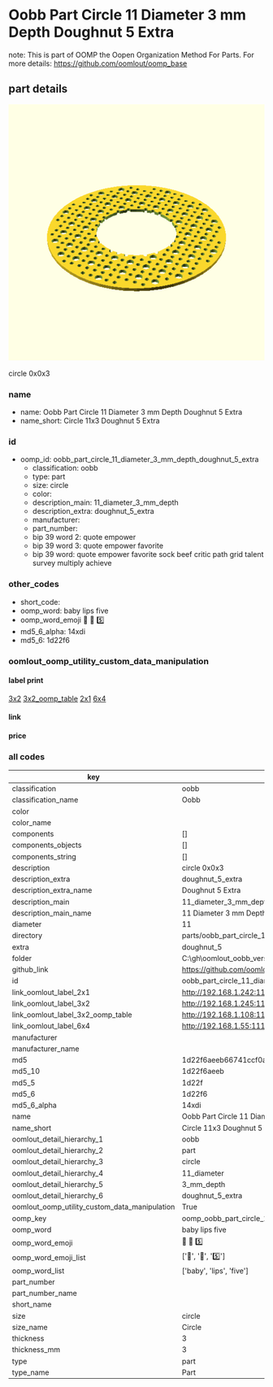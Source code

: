 # Oobb Part Circle 11 Diameter 3 mm Depth Doughnut 5 Extra  

note: This is part of OOMP the Oopen Organization Method For Parts. For more details: https://github.com/oomlout/oomp_base

##  part details
  

[![](3dpr.png)](3dpr.png)

circle 0x0x3



### name
* name: Oobb Part Circle 11 Diameter 3 mm Depth Doughnut 5 Extra
* name_short: Circle 11x3 Doughnut 5 Extra
### id
* oomp_id: oobb_part_circle_11_diameter_3_mm_depth_doughnut_5_extra
  * classification: oobb
  * type: part
  * size: circle
  * color: 
  * description_main: 11_diameter_3_mm_depth
  * description_extra: doughnut_5_extra
  * manufacturer: 
  * part_number: 
  * bip 39 word 2: quote empower
  * bip 39 word 3: quote empower favorite
  * bip 39 word: quote empower favorite sock beef critic path grid talent survey multiply achieve

### other_codes
* short_code: 
* oomp_word: baby lips five
* oomp_word_emoji :baby: :lips: :five:
* md5_6_alpha: 14xdi
* md5_6: 1d22f6






### oomlout_oomp_utility_custom_data_manipulation
#### label print
[3x2](http://192.168.1.245:1112/?label=oomp%2014xdi)
[3x2_oomp_table](http://192.168.1.108:1112/?label=oomp%2014xdi)
[2x1](http://192.168.1.242:1112/?label=oomp%2014xdi)
[6x4](http://192.168.1.55:1112/?label=oomp%2014xdi)    

#### link

                              

#### price







### all codes 
| key | value |  
| --- | --- |  
| classification | oobb |  
| classification_name | Oobb |  
| color |  |  
| color_name |  |  
| components | [] |  
| components_objects | [] |  
| components_string | [] |  
| description | circle 0x0x3 |  
| description_extra | doughnut_5_extra |  
| description_extra_name | Doughnut 5 Extra |  
| description_main | 11_diameter_3_mm_depth |  
| description_main_name | 11 Diameter 3 mm Depth |  
| diameter | 11 |  
| directory | parts/oobb_part_circle_11_diameter_3_mm_depth_doughnut_5_extra |  
| extra | doughnut_5 |  
| folder | C:\gh\oomlout_oobb_version_4_generated_parts\things\oobb_part_circle_11_diameter_3_mm_depth_doughnut_5_extra |  
| github_link | https://github.com/oomlout/oomlout_oomp_part_src/tree/main/parts/oobb_part_circle_11_diameter_3_mm_depth_doughnut_5_extra |  
| id | oobb_part_circle_11_diameter_3_mm_depth_doughnut_5_extra |  
| link_oomlout_label_2x1 | http://192.168.1.242:1112/?label=oomp%2014xdi |  
| link_oomlout_label_3x2 | http://192.168.1.245:1112/?label=oomp%2014xdi |  
| link_oomlout_label_3x2_oomp_table | http://192.168.1.108:1112/?label=oomp%2014xdi |  
| link_oomlout_label_6x4 | http://192.168.1.55:1112/?label=oomp%2014xdi |  
| manufacturer |  |  
| manufacturer_name |  |  
| md5 | 1d22f6aeeb66741ccf0a0ce0a8124580 |  
| md5_10 | 1d22f6aeeb |  
| md5_5 | 1d22f |  
| md5_6 | 1d22f6 |  
| md5_6_alpha | 14xdi |  
| name | Oobb Part Circle 11 Diameter 3 mm Depth Doughnut 5 Extra |  
| name_short | Circle 11x3 Doughnut 5 Extra |  
| oomlout_detail_hierarchy_1 | oobb |  
| oomlout_detail_hierarchy_2 | part |  
| oomlout_detail_hierarchy_3 | circle |  
| oomlout_detail_hierarchy_4 | 11_diameter |  
| oomlout_detail_hierarchy_5 | 3_mm_depth |  
| oomlout_detail_hierarchy_6 | doughnut_5_extra |  
| oomlout_oomp_utility_custom_data_manipulation | True |  
| oomp_key | oomp_oobb_part_circle_11_diameter_3_mm_depth_doughnut_5_extra |  
| oomp_word | baby lips five |  
| oomp_word_emoji | :baby: :lips: :five: |  
| oomp_word_emoji_list | [':baby:', ':lips:', ':five:'] |  
| oomp_word_list | ['baby', 'lips', 'five'] |  
| part_number |  |  
| part_number_name |  |  
| short_name |  |  
| size | circle |  
| size_name | Circle |  
| thickness | 3 |  
| thickness_mm | 3 |  
| type | part |  
| type_name | Part |  

